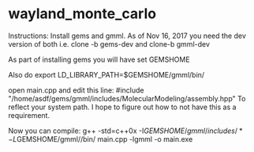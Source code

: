 # wayland_monte_carlo
Instructions:
Install gems and gmml. As of Nov 16, 2017 you need the dev version of both i.e. clone -b gems-dev and clone-b gmml-dev

As part of installing gems you will have set GEMSHOME

Also do
export LD_LIBRARY_PATH=$GEMSHOME/gmml/bin/

open main.cpp and edit this line:
#include "/home/asdf/gems/gmml/includes/MolecularModeling/assembly.hpp"
To reflect your system path. I hope to figure out how to not have this as a requirement.

Now you can compile:
g++ -std=c++0x -I$GEMSHOME/gmml/includes/* -L$GEMSHOME/gmml//bin/ main.cpp -lgmml -o main.exe
